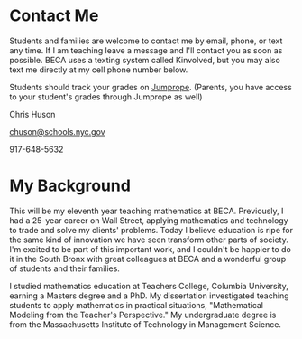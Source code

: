 # Contact Me
Students and families are welcome to contact me by email, phone, or text any time. If I am teaching leave a message and I'll contact you as soon as possible. BECA uses a texting system called Kinvolved, but you may also text me directly at my cell phone number below.

Students should track your grades on [Jumprope](https://jumpro.pe). (Parents, you have access to your student's grades through Jumprope as well)


Chris Huson

chuson@schools.nyc.gov

917-648-5632

# My Background
This will be my eleventh year teaching mathematics at BECA. Previously, I had a 25-year career on Wall Street, applying mathematics and technology to trade and solve my clients' problems. Today I believe education is ripe for the same kind of innovation we have seen transform other parts of society. I'm excited to be part of this important work, and I couldn't be happier to do it in the South Bronx with great colleagues at BECA and a wonderful group of students and their families. 

I studied mathematics education at Teachers College, Columbia University, earning a Masters degree and a PhD. My dissertation investigated teaching students to apply mathematics in practical situations, "Mathematical Modeling from the Teacher's Perspective." My undergraduate degree is from the Massachusetts Institute of Technology in Management Science.